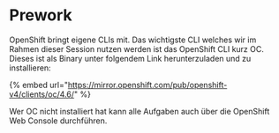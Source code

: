 # Prework

OpenShift bringt eigene CLIs mit. Das wichtigste CLI welches wir im Rahmen dieser Session nutzen werden ist das OpenShift CLI kurz OC. Dieses ist als Binary unter folgendem Link herunterzuladen und zu installieren:

{% embed url="https://mirror.openshift.com/pub/openshift-v4/clients/oc/4.6/" %}

Wer OC nicht installiert hat kann alle Aufgaben auch über die OpenShift Web Console durchführen.

